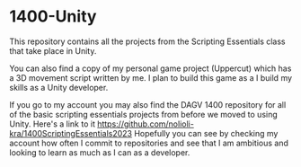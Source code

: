 # 1400-Unity
This repository contains all the projects from the Scripting Essentials class that take place in Unity.

You can also find a copy of my personal game project (Uppercut) which has a 3D movement script written by me.
I plan to build this game as a I build my skills as a Unity developer.

If you go to my account you may also find the DAGV 1400 repository for all of the basic scripting essentials projects
from before we moved to using Unity. 
Here's a link to it https://github.com/nolioli-kra/1400ScriptingEssentials2023
Hopefully you can see by checking my account how often I commit to repositories and see that I am ambitious and looking
to learn as much as I can as a developer.
